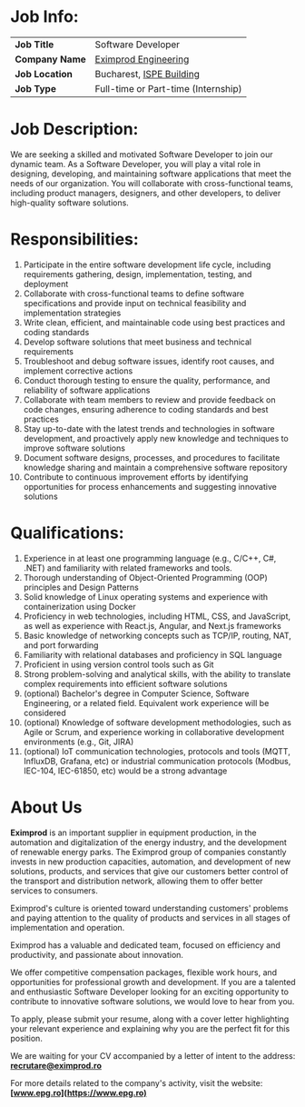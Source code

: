 
# Job Info:
<table>
  <tbody>
    <tr>
      <td><b>Job Title</b></td>
      <td>Software Developer</td>
    </tr>
    <tr>
      <td><b>Company Name</b></td>
      <td><a href="https://www.epg.ro" target="_blank">Eximprod Engineering</a></td>
    </tr>
    <tr>
      <td><b>Job Location</b></td>
      <td>Bucharest, <a href="https://goo.gl/maps/ajkQnq77YPJAxhPF9?coh=178572&entry=tt" target="_blank">ISPE Building</a></td>
    </tr>
    <tr>
      <td><b>Job Type</b></td>
      <td>Full-time or Part-time (Internship)</td>
    </tr>
  </tbody>
</table>

# Job Description:
We are seeking a skilled and motivated Software Developer to join our dynamic team. As a Software Developer, you will play a vital role in designing, developing, and maintaining software applications that meet the needs of our organization. You will collaborate with cross-functional teams, including product managers, designers, and other developers, to deliver high-quality software solutions.

# Responsibilities:
1. Participate in the entire software development life cycle, including requirements gathering, design, implementation, testing, and deployment
2. Collaborate with cross-functional teams to define software specifications and provide input on technical feasibility and implementation strategies
3. Write clean, efficient, and maintainable code using best practices and coding standards
4. Develop software solutions that meet business and technical requirements
5. Troubleshoot and debug software issues, identify root causes, and implement corrective actions
6. Conduct thorough testing to ensure the quality, performance, and reliability of software applications
7. Collaborate with team members to review and provide feedback on code changes, ensuring adherence to coding standards and best practices
8. Stay up-to-date with the latest trends and technologies in software development, and proactively apply new knowledge and techniques to improve software solutions
9. Document software designs, processes, and procedures to facilitate knowledge sharing and maintain a comprehensive software repository
10. Contribute to continuous improvement efforts by identifying opportunities for process enhancements and suggesting innovative solutions

# Qualifications:
1. Experience in at least one programming language (e.g., C/C++, C#, .NET) and familiarity with related frameworks and tools.
2. Thorough understanding of Object-Oriented Programming (OOP) principles and Design Patterns
3. Solid knowledge of Linux operating systems and experience with containerization using Docker
4. Proficiency in web technologies, including HTML, CSS, and JavaScript, as well as experience with React.js, Angular, and Next.js frameworks
5. Basic knowledge of networking concepts such as TCP/IP, routing, NAT, and port forwarding
6. Familiarity with relational databases and proficiency in SQL language
7. Proficient in using version control tools such as Git
8. Strong problem-solving and analytical skills, with the ability to translate complex requirements into efficient software solutions
9. (optional) Bachelor's degree in Computer Science, Software Engineering, or a related field. Equivalent work experience will be considered
10. (optional) Knowledge of software development methodologies, such as Agile or Scrum, and experience working in collaborative development environments (e.g., Git, JIRA)
11. (optional) IoT communication technologies, protocols and tools (MQTT, InfluxDB, Grafana, etc) or industrial communication protocols (Modbus, IEC-104, IEC-61850, etc) would be a strong advantage

# About Us
**Eximprod** is an important supplier in equipment production, in the automation and digitalization of the energy industry, and the development of renewable energy parks. The Eximprod group of companies constantly invests in new production capacities, automation, and development of new solutions, products, and services that give our customers better control of the transport and distribution network, allowing them to offer better services to consumers.

Eximprod's culture is oriented toward understanding customers' problems and paying attention to the quality of products and services in all stages of implementation and operation.

Eximprod has a valuable and dedicated team, focused on efficiency and productivity, and passionate about innovation.

We offer competitive compensation packages, flexible work hours, and opportunities for professional growth and development. If you are a talented and enthusiastic Software Developer looking for an exciting opportunity to contribute to innovative software solutions, we would love to hear from you.

To apply, please submit your resume, along with a cover letter highlighting your relevant experience and explaining why you are the perfect fit for this position.

We are waiting for your CV accompanied by a letter of intent to the address: **[recrutare@eximprod.ro](mailto:recrutare@eximprod.ro)**

For more details related to the company's activity, visit the website: **[www.epg.ro](https://www.epg.ro)**